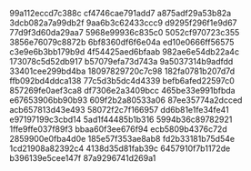 99a112eccd7c388c
cf4746cae791add7
a875adf29a53b82a
3dcb082a7a99db2f
9aa6b3c62433ccc9
d9295f296f1e9d67
77d9f3d60da29aa7
5968e99936c835c0
5052cf970723c355
3856e76079c8872b
6bf8360df6f6e04a
ed10e0666ff56575
c3e9e6b3bb179b9d
4f54425aed6bfaab
982ae6e54db22a4c
173078c5d52db917
b57079efa73d743a
9a5037314b9adfdd
33401cee299bd4ba
18097829720c7c98
182fa0781b207d7d
ffb092bd4ddca138
77c5d3b5dc4d4339
befb6afed22597c0
857269fe0aef3ca8
df7306e2a3409bcc
465be33e991bfbda
e67653906bb90b93
609f2b2a80533a06
87ee35774a2dcced
acb657813d43e493
58072f2c7f166957
dd6b81e1fe34fe41
e97197199c3cbd14
5ad1f44485b1b316
5994b36c89782921
1ffe9ffe037f89f3
bbaa60f3ee676f94
ecb5809b4376c72d
2859900e0fba4d0e
185e57f353ae8ab8
fd2b33181b75d54e
1cd21908a82392c4
4138d35d81fab39c
6457910f7b1172de
b396139e5cee147f
87a9296741d269a1

